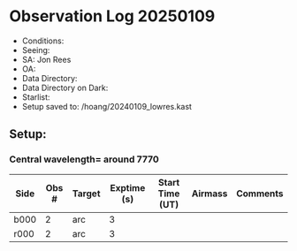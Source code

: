 # Observation Log 20250109

* Conditions: 
* Seeing: 
* SA: Jon Rees
* OA: 
* Data Directory: 
* Data Directory on Dark: 
* Starlist: 
* Setup saved to: /hoang/20240109_lowres.kast

## Setup: 

    
### Central wavelength= around 7770


| Side | Obs #     | Target    | Exptime (s) | Start Time (UT) | Airmass | Comments                                                   |
|------|-----------|-----------|-------------|-----------------|---------|------------------------------------------------------------|
|b000|2|arc        |3| |||
|r000|2|arc        |3| |||


